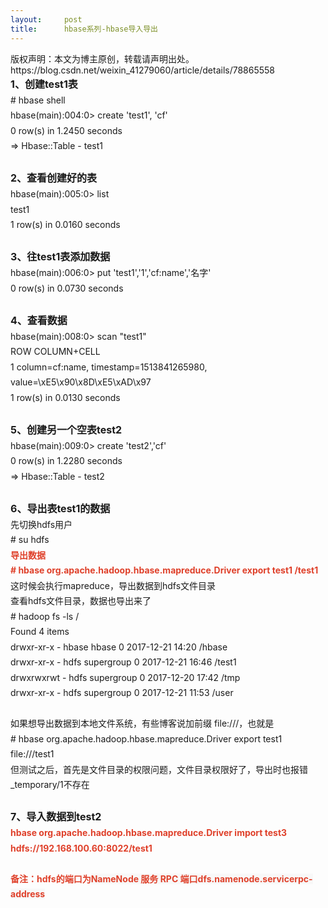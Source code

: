 ```yaml
---
layout:     post
title:      hbase系列-hbase导入导出
---
```

<div id="article_content" class="article_content clearfix csdn-tracking-statistics" data-pid="blog" data-mod="popu_307" data-dsm="post">
								<div class="article-copyright">
					版权声明：本文为博主原创，转载请声明出处。					https://blog.csdn.net/weixin_41279060/article/details/78865558				</div>
								            <link rel="stylesheet" href="https://csdnimg.cn/release/phoenix/template/css/ck_htmledit_views-f76675cdea.css">
						<div class="htmledit_views" id="content_views">
                
<div style="line-height:1.75;font-size:14px;"><span style="font-size:16px;"><strong>1、创建test1表</strong></span></div>
<div style="line-height:1.75;font-size:14px;"># hbase shell</div>
<div style="line-height:1.75;font-size:14px;">hbase(main):004:0&gt; create 'test1', 'cf'</div>
<div style="line-height:1.75;font-size:14px;">0 row(s) in 1.2450 seconds</div>
<div style="line-height:1.75;font-size:14px;">=&gt; Hbase::Table - test1</div>
<div style="line-height:1.75;font-size:14px;"><br></div>
<div style="line-height:1.75;font-size:14px;"><span style="font-size:16px;"><strong>2、查看创建好的表</strong></span></div>
<div style="line-height:1.75;font-size:14px;">hbase(main):005:0&gt; list</div>
<div style="line-height:1.75;font-size:14px;">test1</div>
<div style="line-height:1.75;font-size:14px;">1 row(s) in 0.0160 seconds</div>
<div style="line-height:1.75;font-size:14px;"><br></div>
<div style="line-height:1.75;font-size:14px;"><span style="font-size:16px;"><strong>3、往test1表添加数据</strong></span></div>
<div style="line-height:1.75;font-size:14px;">hbase(main):006:0&gt; put 'test1','1','cf:name','名字'</div>
<div style="line-height:1.75;font-size:14px;">0 row(s) in 0.0730 seconds</div>
<div style="line-height:1.75;font-size:14px;"><br></div>
<div style="line-height:1.75;font-size:14px;"><span style="font-size:16px;"><strong>4、查看数据</strong></span></div>
<div style="line-height:1.75;font-size:14px;">hbase(main):008:0&gt; scan "test1"</div>
<div style="line-height:1.75;font-size:14px;">ROW COLUMN+CELL
</div>
<div style="line-height:1.75;font-size:14px;">1 column=cf:name, timestamp=1513841265980, value=\xE5\x90\x8D\xE5\xAD\x97
</div>
<div style="line-height:1.75;font-size:14px;">1 row(s) in 0.0130 seconds</div>
<div style="line-height:1.75;font-size:14px;"><br></div>
<div style="line-height:1.75;font-size:14px;"><span style="font-size:16px;"><strong>5、创建另一个空表test2</strong></span></div>
<div style="line-height:1.75;font-size:14px;">hbase(main):009:0&gt; create 'test2','cf'</div>
<div style="line-height:1.75;font-size:14px;">0 row(s) in 1.2280 seconds</div>
<div style="line-height:1.75;font-size:14px;">=&gt; Hbase::Table - test2</div>
<div style="line-height:1.75;font-size:14px;"><br></div>
<div style="line-height:1.75;font-size:14px;"><span style="font-size:16px;"><strong>6、导出表test1的数据</strong></span></div>
<div style="line-height:1.75;font-size:14px;">先切换hdfs用户</div>
<div style="line-height:1.75;font-size:14px;"># su hdfs</div>
<div style="line-height:1.75;font-size:14px;"><span style="color:rgb(223,64,42);"><strong>导出数据</strong></span></div>
<div style="line-height:1.75;font-size:14px;"><span style="color:rgb(223,64,42);"><strong># hbase org.apache.hadoop.hbase.mapreduce.Driver export test1 /test1</strong></span></div>
<div style="line-height:1.75;font-size:14px;">这时候会执行mapreduce，导出数据到hdfs文件目录</div>
<div style="line-height:1.75;font-size:14px;">查看hdfs文件目录，数据也导出来了</div>
<div style="line-height:1.75;font-size:14px;"># hadoop fs -ls /</div>
<div style="line-height:1.75;font-size:14px;">Found 4 items</div>
<div style="line-height:1.75;font-size:14px;">drwxr-xr-x - hbase hbase 0 2017-12-21 14:20 /hbase</div>
<div style="line-height:1.75;font-size:14px;">drwxr-xr-x - hdfs supergroup 0 2017-12-21 16:46 /test1</div>
<div style="line-height:1.75;font-size:14px;">drwxrwxrwt - hdfs supergroup 0 2017-12-20 17:42 /tmp</div>
<div style="line-height:1.75;font-size:14px;">drwxr-xr-x - hdfs supergroup 0 2017-12-21 11:53 /user</div>
<div style="line-height:1.75;font-size:14px;"><br></div>
<div style="line-height:1.75;font-size:14px;">如果想导出数据到本地文件系统，有些博客说加前缀 file:///，也就是</div>
<div style="line-height:1.75;font-size:14px;"># hbase org.apache.hadoop.hbase.mapreduce.Driver export test1 file:///test1</div>
<div style="line-height:1.75;font-size:14px;">但测试之后，首先是文件目录的权限问题，文件目录权限好了，导出时也报错_temporary/1不存在</div>
<div style="line-height:1.75;font-size:14px;"><br></div>
<div style="line-height:1.75;font-size:14px;"><span style="font-size:16px;"><strong>7、导入数据到test2</strong></span></div>
<div style="line-height:1.75;font-size:14px;"><span style="color:rgb(223,64,42);"><strong>hbase org.apache.hadoop.hbase.mapreduce.Driver import test3 hdfs://192.168.100.60:8022/test1</strong></span></div>
<div style="line-height:1.75;font-size:14px;"><br></div>
<div style="line-height:1.75;font-size:14px;"><span style="color:rgb(223,64,42);"><strong>备注：hdfs的端口为</strong></span><span style="color:rgb(223,64,42);background-color:rgb(248,248,248);"><strong>NameNode 服务 RPC 端口dfs.namenode.servicerpc-address</strong></span></div>
            </div>
                </div>